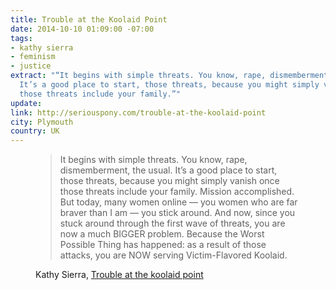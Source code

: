 ```yaml
---
title: Trouble at the Koolaid Point
date: 2014-10-10 01:09:00 -07:00
tags:
- kathy sierra
- feminism
- justice
extract: "“It begins with simple threats. You know, rape, dismemberment, the usual.
  It’s a good place to start, those threats, because you might simply vanish once
  those threats include your family.”"
update:
link: http://seriouspony.com/trouble-at-the-koolaid-point
city: Plymouth
country: UK
---
```


<figure><blockquote>
<p>It begins with simple threats. You know, rape, dismemberment, the usual. It’s a good place to start, those threats, because you might simply vanish once those threats include your family. Mission accomplished. But today, many women online — you women who are far braver than I am — you stick around. And now, since you stuck around through the first wave of threats, you are now a much BIGGER problem. Because the Worst Possible Thing has happened: as a result of those attacks, you are NOW serving Victim-Flavored Koolaid.</p></blockquote>
<figcaption class="cite"><p>Kathy Sierra, <a href="http://seriouspony.com/trouble-at-the-koolaid-point">Trouble at the koolaid point</a></p></figcaption></figure>
